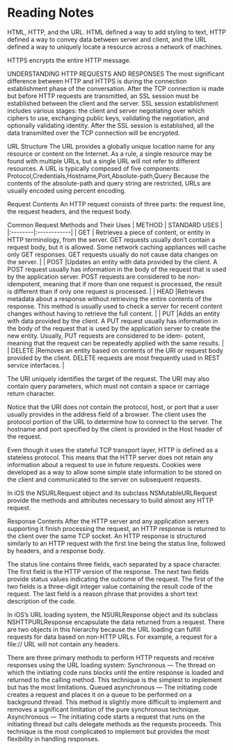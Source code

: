 # Reading Notes

HTML, HTTP, and the URL. HTML defined a way to add styling to text, HTTP defined a way to convey data between server and client, and the URL defined a way to uniquely locate a resource across a network of machines.

HTTPS encrypts the entire HTTP message.

UNDERSTANDING HTTP REQUESTS AND RESPONSES
The most significant difference between HTTP and HTTPS is during the connection establishment phase of the conversation. 
After the TCP connection is made but before HTTP requests are transmitted, an SSL session must be established between the client and the server. 
SSL session establishment includes various stages: the client and server negotiating over which ciphers to use, exchanging public keys, validating the negotiation, and optionally validating identity. 
After the SSL session is established, all the data transmitted over the TCP connection will be encrypted.

URL Structure
The URL provides a globally unique location name for any resource or content on
the Internet. 
As a rule, a single resource may be found with multiple URLs, but a single URL will not refer to different resources.
A URL is typically composed of five components:
Protocol,Credentials,Hostname,Port,Absolute-path,Query
Because the contents of the absolute-path and query string are restricted, URLs are usually encoded using percent encoding.

Request Contents
An HTTP request consists of three parts: the request line, the request headers, and the request body.

Common Request Methods and Their Uses
| METHOD |     STANDARD USES     |
|:--------|:------------|
|     GET    | Retrieves a piece of content, or entity in HTTP terminology, from the server. GET requests usually don’t contain a request body, but it is allowed. Some network caching appliances will cache only GET responses. GET requests usually do not cause data changes on the server.    |
|     POST    |Updates an entity with data provided by the client. A POST request usually has information in the body of the request that is used by the application server. POST requests are considered to be non-idempotent, meaning that if more than one request is processed, the result is different than if only one request is processed.   |
|     HEAD    |Retrieves metadata about a response without retrieving the entire contents of the response. This method is usually used to check a server for recent content changes without having to retrieve the full content.   |
|     PUT    |Adds an entity with data provided by the client. A PUT request usually has information in the body of the request that is used by the application server to create the new entity. Usually, PUT requests are considered to be idem- potent, meaning that the request can be repeatedly applied with the same results.    |
|     DELETE    |Removes an entity based on contents of the URI or request body provided by the client. DELETE requests are most frequently used in REST service interfaces.    |

The URI uniquely identifies the target of the request.
The URI may also contain query parameters, which must not contain a space or carriage return character.

Notice that the URI does not contain the protocol, host, or port that a user usually provides in the address field of a browser. The client uses the protocol portion of the URL to determine how to connect to the server. The hostname and port specified by the client is provided in the Host header of the request.

Even though it uses the stateful TCP transport layer, HTTP is defined as a stateless protocol. This means that the HTTP server does not retain any information about a request to use in future requests. Cookies were developed as a way to allow some simple state information to be stored on the client and communicated to the server on subsequent requests.

In iOS the NSURLRequest object and its subclass NSMutableURLRequest provide the methods and attributes necessary to build almost any HTTP request. 

Response Contents
After the HTTP server and any application servers supporting it finish processing the request, an HTTP response is returned to the client over the same TCP socket. An HTTP response is structured similarly to an HTTP request with the first line being the status line, followed by headers, and a response body.

The status line contains three fields, each separated by a space character. The first field is the HTTP version of the response. The next two fields provide status values indicating the outcome of the request. The first of the two fields is a three-digit integer value containing the result code of
the request. The last field is a reason phrase that provides a short text description of the code.

In iOS’s URL loading system, the NSURLResponse object and its subclass NSHTTPURLResponse encapsulate the data returned from a request. There are two objects in this hierarchy because the URL loading can fulfill requests for data based on non-HTTP URLs. For example, a request for a file:// URL will not contain any headers.

There are three primary methods to perform HTTP requests and receive responses using the URL loading system:
Synchronous — The thread on which the initiating code runs blocks until the entire response is loaded and returned to the calling method. This technique is the simplest to implement but has the most limitations.
Queued asynchronous — The initiating code creates a request and places it on a queue to be performed on a background thread. This method is slightly more difficult to implement and removes a significant limitation of the pure synchronous technique.
Asynchronous — The initiating code starts a request that runs on the initiating thread but calls delegate methods as the requests proceeds. This technique is the most complicated to implement but provides the most flexibility in handling responses.


